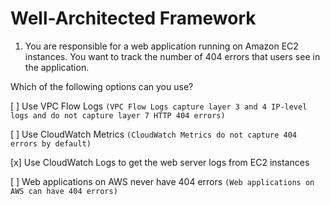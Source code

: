 # Well-Architected Framework

1. You are responsible for a web application running on Amazon EC2 instances. You want to track the number of 404 errors that users see in the application.

Which of the following options can you use?

[ ] Use VPC Flow Logs `(VPC Flow Logs capture layer 3 and 4 IP-level logs and do not capture layer 7 HTTP 404 errors)`

[ ] Use CloudWatch Metrics `(CloudWatch Metrics do not capture 404 errors by default)`

[x] Use CloudWatch Logs to get the web server logs from EC2 instances

[ ] Web applications on AWS never have 404 errors `(Web applications on AWS can have 404 errors)`

